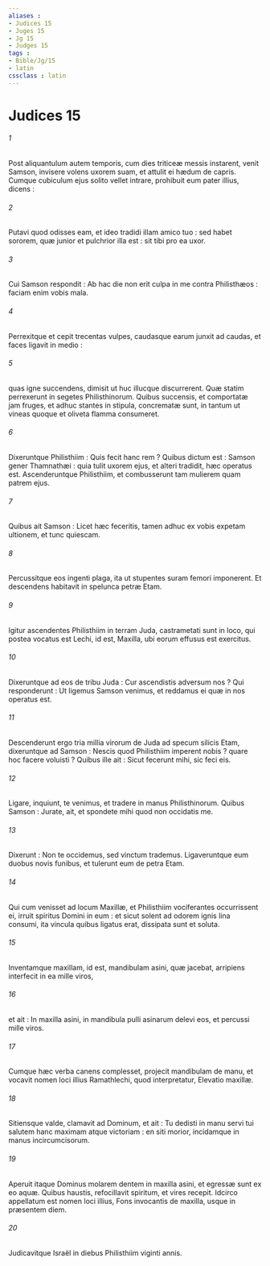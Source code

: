 ```yaml
---
aliases : 
- Judices 15
- Juges 15
- Jg 15
- Judges 15
tags : 
- Bible/Jg/15
- latin
cssclass : latin
---
```


# Judices 15

###### 1
Post aliquantulum autem temporis, cum dies triticeæ messis instarent, venit Samson, invisere volens uxorem suam, et attulit ei hædum de capris. Cumque cubiculum ejus solito vellet intrare, prohibuit eum pater illius, dicens :
###### 2
Putavi quod odisses eam, et ideo tradidi illam amico tuo : sed habet sororem, quæ junior et pulchrior illa est : sit tibi pro ea uxor.
###### 3
Cui Samson respondit : Ab hac die non erit culpa in me contra Philisthæos : faciam enim vobis mala.
###### 4
Perrexitque et cepit trecentas vulpes, caudasque earum junxit ad caudas, et faces ligavit in medio :
###### 5
quas igne succendens, dimisit ut huc illucque discurrerent. Quæ statim perrexerunt in segetes Philisthinorum. Quibus succensis, et comportatæ jam fruges, et adhuc stantes in stipula, concrematæ sunt, in tantum ut vineas quoque et oliveta flamma consumeret.
###### 6
Dixeruntque Philisthiim : Quis fecit hanc rem ? Quibus dictum est : Samson gener Thamnathæi : quia tulit uxorem ejus, et alteri tradidit, hæc operatus est. Ascenderuntque Philisthiim, et combusserunt tam mulierem quam patrem ejus.
###### 7
Quibus ait Samson : Licet hæc feceritis, tamen adhuc ex vobis expetam ultionem, et tunc quiescam.
###### 8
Percussitque eos ingenti plaga, ita ut stupentes suram femori imponerent. Et descendens habitavit in spelunca petræ Etam.
###### 9
Igitur ascendentes Philisthiim in terram Juda, castrametati sunt in loco, qui postea vocatus est Lechi, id est, Maxilla, ubi eorum effusus est exercitus.
###### 10
Dixeruntque ad eos de tribu Juda : Cur ascendistis adversum nos ? Qui responderunt : Ut ligemus Samson venimus, et reddamus ei quæ in nos operatus est.
###### 11
Descenderunt ergo tria millia virorum de Juda ad specum silicis Etam, dixeruntque ad Samson : Nescis quod Philisthiim imperent nobis ? quare hoc facere voluisti ? Quibus ille ait : Sicut fecerunt mihi, sic feci eis.
###### 12
Ligare, inquiunt, te venimus, et tradere in manus Philisthinorum. Quibus Samson : Jurate, ait, et spondete mihi quod non occidatis me.
###### 13
Dixerunt : Non te occidemus, sed vinctum trademus. Ligaveruntque eum duobus novis funibus, et tulerunt eum de petra Etam.
###### 14
Qui cum venisset ad locum Maxillæ, et Philisthiim vociferantes occurrissent ei, irruit spiritus Domini in eum : et sicut solent ad odorem ignis lina consumi, ita vincula quibus ligatus erat, dissipata sunt et soluta.
###### 15
Inventamque maxillam, id est, mandibulam asini, quæ jacebat, arripiens interfecit in ea mille viros,
###### 16
et ait : In maxilla asini, in mandibula pulli asinarum delevi eos, et percussi mille viros.
###### 17
Cumque hæc verba canens complesset, projecit mandibulam de manu, et vocavit nomen loci illius Ramathlechi, quod interpretatur, Elevatio maxillæ.
###### 18
Sitiensque valde, clamavit ad Dominum, et ait : Tu dedisti in manu servi tui salutem hanc maximam atque victoriam : en siti morior, incidamque in manus incircumcisorum.
###### 19
Aperuit itaque Dominus molarem dentem in maxilla asini, et egressæ sunt ex eo aquæ. Quibus haustis, refocillavit spiritum, et vires recepit. Idcirco appellatum est nomen loci illius, Fons invocantis de maxilla, usque in præsentem diem.
###### 20
Judicavitque Israël in diebus Philisthiim viginti annis.
